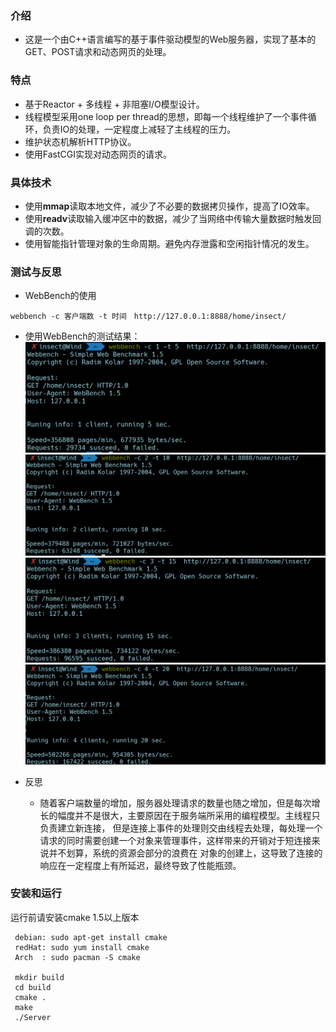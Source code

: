 ### 介绍
 - 这是一个由C++语言编写的基于事件驱动模型的Web服务器，实现了基本的GET、POST请求和动态网页的处理。
 
### 特点
 - 基于Reactor + 多线程 + 非阻塞I/O模型设计。
 - 线程模型采用one loop per thread的思想，即每一个线程维护了一个事件循环，负责IO的处理，一定程度上减轻了主线程的压力。
 - 维护状态机解析HTTP协议。
 - 使用FastCGI实现对动态网页的请求。
 
### 具体技术
 - 使用**mmap**读取本地文件，减少了不必要的数据拷贝操作，提高了IO效率。
 - 使用**readv**读取输入缓冲区中的数据，减少了当网络中传输大量数据时触发回调的次数。
 - 使用智能指针管理对象的生命周期。避免内存泄露和空闲指针情况的发生。

### 测试与反思
 - WebBench的使用
 ```
 webbench -c 客户端数 -t 时间　http://127.0.0.1:8888/home/insect/
 ```
 - 使用WebBench的测试结果：
 ![](https://github.com/CXinsect/webServer/blob/master/images/server1c5.png)
 ![](https://github.com/CXinsect/webServer/blob/master/images/server2c10.png)
 ![](https://github.com/CXinsect/webServer/blob/master/images/server3c15.png)
 ![](https://github.com/CXinsect/webServer/blob/master/images/server4c20.png)
 
 - 反思
   - 随着客户端数量的增加，服务器处理请求的数量也随之增加，但是每次增长的幅度并不是很大，主要原因在于服务端所采用的编程模型。主线程只负责建立新连接，
  但是连接上事件的处理则交由线程去处理，每处理一个请求的同时需要创建一个对象来管理事件，这样带来的开销对于短连接来说并不划算，系统的资源会部分的浪费在
  对象的创建上，这导致了连接的响应在一定程度上有所延迟，最终导致了性能瓶颈。
 
### 安装和运行
 运行前请安装cmake 1.5以上版本
 ```
  debian: sudo apt-get install cmake
  redHat: sudo yum install cmake
  Arch  : sudo pacman -S cmake
 
  mkdir build
  cd build
  cmake .
  make
  ./Server
 ```
 
 
